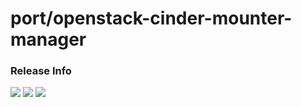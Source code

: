 # port/openstack-cinder-mounter-manager

### Release Info
[![](https://images.microbadger.com/badges/version/port/openstack-cinder-mounter-manager.svg)](http://microbadger.com/images/port/openstack-cinder-mounter-manager "Image info @ microbadger.com")
[![](https://images.microbadger.com/badges/image/port/openstack-cinder-mounter-manager.svg)](http://microbadger.com/images/port/openstack-cinder-mounter-manager "Image info @ microbadger.com")
[![](https://images.microbadger.com/badges/commit/port/openstack-cinder-mounter-manager.svg)](http://microbadger.com/images/port/openstack-cinder-mounter-manager "Image info @ microbadger.com")
